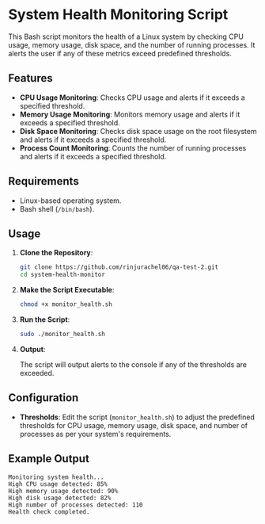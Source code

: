 # System Health Monitoring Script

This Bash script monitors the health of a Linux system by checking CPU usage, memory usage, disk space, and the number of running processes. It alerts the user if any of these metrics exceed predefined thresholds.

## Features

- **CPU Usage Monitoring**: Checks CPU usage and alerts if it exceeds a specified threshold.
- **Memory Usage Monitoring**: Monitors memory usage and alerts if it exceeds a specified threshold.
- **Disk Space Monitoring**: Checks disk space usage on the root filesystem and alerts if it exceeds a specified threshold.
- **Process Count Monitoring**: Counts the number of running processes and alerts if it exceeds a specified threshold.

## Requirements

- Linux-based operating system.
- Bash shell (`/bin/bash`).

## Usage

1. **Clone the Repository**:

   ```bash
   git clone https://github.com/rinjurachel06/qa-test-2.git
   cd system-health-monitor
   ```

2. **Make the Script Executable**:

   ```bash
   chmod +x monitor_health.sh
   ```

3. **Run the Script**:

   ```bash
   sudo ./monitor_health.sh
   ```

4. **Output**:

   The script will output alerts to the console if any of the thresholds are exceeded.

## Configuration

- **Thresholds**: Edit the script (`monitor_health.sh`) to adjust the predefined thresholds for CPU usage, memory usage, disk space, and number of processes as per your system's requirements.

## Example Output

```
Monitoring system health...
High CPU usage detected: 85%
High memory usage detected: 90%
High disk usage detected: 82%
High number of processes detected: 110
Health check completed.
```

